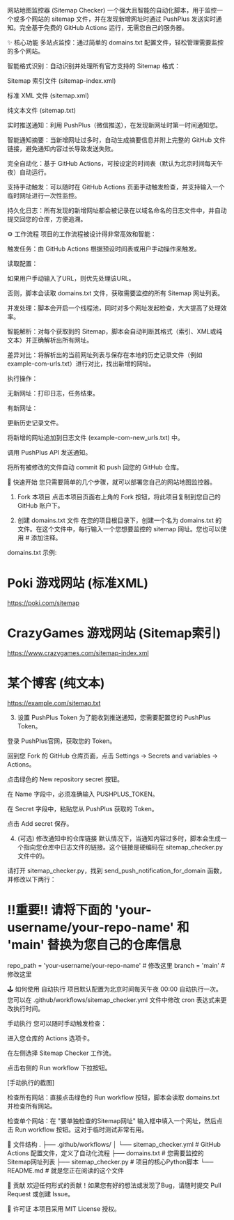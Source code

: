 网站地图监控器 (Sitemap Checker)
一个强大且智能的自动化脚本，用于监控一个或多个网站的 sitemap 文件，并在发现新增网址时通过 PushPlus 发送实时通知。完全基于免费的 GitHub Actions 运行，无需您自己的服务器。

✨ 核心功能
多站点监控：通过简单的 domains.txt 配置文件，轻松管理需要监控的多个网站。

智能格式识别：自动识别并处理所有官方支持的 Sitemap 格式：

Sitemap 索引文件 (sitemap-index.xml)

标准 XML 文件 (sitemap.xml)

纯文本文件 (sitemap.txt)

实时推送通知：利用 PushPlus（微信推送），在发现新网址时第一时间通知您。

智能通知摘要：当新增网址过多时，自动生成摘要信息并附上完整的 GitHub 文件链接，避免通知内容过长导致发送失败。

完全自动化：基于 GitHub Actions，可按设定的时间表（默认为北京时间每天午夜）自动运行。

支持手动触发：可以随时在 GitHub Actions 页面手动触发检查，并支持输入一个临时网址进行一次性监控。

持久化日志：所有发现的新增网址都会被记录在以域名命名的日志文件中，并自动提交回您的仓库，方便追溯。

⚙️ 工作流程
项目的工作流程被设计得非常高效和智能：

触发任务：由 GitHub Actions 根据预设时间表或用户手动操作来触发。

读取配置：

如果用户手动输入了URL，则优先处理该URL。

否则，脚本会读取 domains.txt 文件，获取需要监控的所有 Sitemap 网址列表。

并发处理：脚本会开启一个线程池，同时对多个网址发起检查，大大提高了处理效率。

智能解析：对每个获取到的 Sitemap，脚本会自动判断其格式（索引、XML或纯文本）并正确解析出所有网址。

差异对比：将解析出的当前网址列表与保存在本地的历史记录文件（例如 example-com-urls.txt）进行对比，找出新增的网址。

执行操作：

无新网址：打印日志，任务结束。

有新网址：

更新历史记录文件。

将新增的网址追加到日志文件 (example-com-new_urls.txt) 中。

调用 PushPlus API 发送通知。

将所有被修改的文件自动 commit 和 push 回您的 GitHub 仓库。

🚀 快速开始
您只需要简单的几个步骤，就可以部署您自己的网站地图监控器。

1. Fork 本项目
点击本项目页面右上角的 Fork 按钮，将此项目复制到您自己的 GitHub 账户下。

2. 创建 domains.txt 文件
在您的项目根目录下，创建一个名为 domains.txt 的文件。在这个文件中，每行输入一个您想要监控的 sitemap 网址。您也可以使用 # 添加注释。

domains.txt 示例:

# Poki 游戏网站 (标准XML)
https://poki.com/sitemap

# CrazyGames 游戏网站 (Sitemap索引)
https://www.crazygames.com/sitemap-index.xml

# 某个博客 (纯文本)
https://example.com/sitemap.txt

3. 设置 PushPlus Token
为了能收到推送通知，您需要配置您的 PushPlus Token。

登录 PushPlus官网，获取您的 Token。

回到您 Fork 的 GitHub 仓库页面，点击 Settings -> Secrets and variables -> Actions。

点击绿色的 New repository secret 按钮。

在 Name 字段中，必须准确输入 PUSHPLUS_TOKEN。

在 Secret 字段中，粘贴您从 PushPlus 获取的 Token。

点击 Add secret 保存。

4. (可选) 修改通知中的仓库链接
默认情况下，当通知内容过多时，脚本会生成一个指向您仓库中日志文件的链接。这个链接是硬编码在 sitemap_checker.py 文件中的。

请打开 sitemap_checker.py，找到 send_push_notification_for_domain 函数，并修改以下两行：

# !!重要!! 请将下面的 'your-username/your-repo-name' 和 'main' 替换为您自己的仓库信息
repo_path = 'your-username/your-repo-name'  # 修改这里
branch = 'main'                             # 修改这里

🕹️ 如何使用
自动执行
项目默认配置为北京时间每天午夜 00:00 自动执行一次。您可以在 .github/workflows/sitemap_checker.yml 文件中修改 cron 表达式来更改执行时间。

手动执行
您可以随时手动触发检查：

进入您仓库的 Actions 选项卡。

在左侧选择 Sitemap Checker 工作流。

点击右侧的 Run workflow 下拉按钮。

[手动执行的截图]

检查所有网站：直接点击绿色的 Run workflow 按钮，脚本会读取 domains.txt 并检查所有网站。

检查单个网站：在 "要单独检查的Sitemap网址" 输入框中填入一个网址，然后点击 Run workflow 按钮。这对于临时测试非常有用。

📂 文件结构
.
├── .github/workflows/
│   └── sitemap_checker.yml   # GitHub Actions 配置文件，定义了自动化流程
├── domains.txt               # 您需要监控的Sitemap网址列表
├── sitemap_checker.py        # 项目的核心Python脚本
└── README.md                 # 就是您正在阅读的这个文件

🤝 贡献
欢迎任何形式的贡献！如果您有好的想法或发现了Bug，请随时提交 Pull Request 或创建 Issue。

📄 许可证
本项目采用 MIT License 授权。
